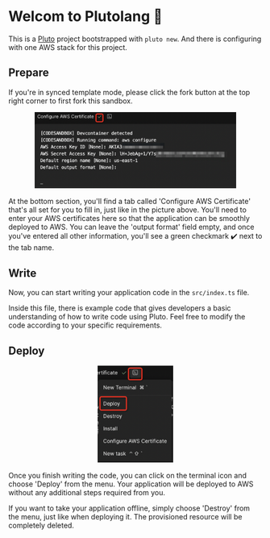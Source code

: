 # Welcom to Plutolang 👏

This is a [Pluto](http://github.com/pluto-lang/pluto) project bootstrapped with `pluto new`. And there is configuring with one AWS stack for this project.

## Prepare

If you're in synced template mode, please click the fork button at the top right corner to first fork this sandbox.

<p align="center">
  <img src="https://github.com/pluto-lang/codesandbox/raw/main/assets/config-aws.png" alt="Configure AWS Certificate" width="400">
</p>

At the bottom section, you'll find a tab called 'Configure AWS Certificate' that's all set for you to fill in, just like in the picture above. You'll need to enter your AWS certificates here so that the application can be smoothly deployed to AWS. You can leave the 'output format' field empty, and once you've entered all other information, you'll see a green checkmark ✔️ next to the tab name.

## Write

Now, you can start writing your application code in the `src/index.ts` file. 

Inside this file, there is example code that gives developers a basic understanding of how to write code using Pluto. Feel free to modify the code according to your specific requirements.

## Deploy

<p align="center">
  <img src="https://github.com/pluto-lang/codesandbox/raw/main/assets/deploy.png" alt="Pluto Deploy" width="150">
</p>

Once you finish writing the code, you can click on the terminal icon and choose 'Deploy' from the menu. Your application will be deployed to AWS without any additional steps required from you.

If you want to take your application offline, simply choose 'Destroy' from the menu, just like when deploying it. The provisioned resource will be completely deleted.